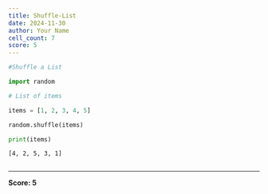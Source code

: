 ```yaml
---
title: Shuffle-List
date: 2024-11-30
author: Your Name
cell_count: 7
score: 5
---
```


```python
#Shuffle a List
```


```python
import random
```


```python
# List of items
```


```python
items = [1, 2, 3, 4, 5]
```


```python
random.shuffle(items)
```


```python
print(items)
```

    [4, 2, 5, 3, 1]



```python

```


---
**Score: 5**

